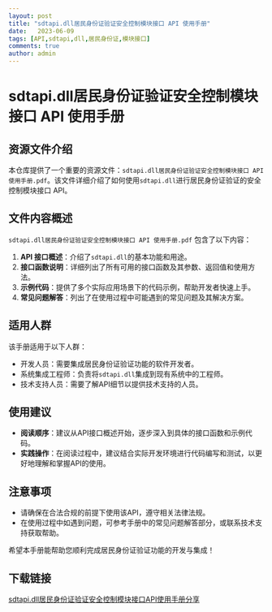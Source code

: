 ```yaml
---
layout: post
title: "sdtapi.dll居民身份证验证安全控制模块接口 API 使用手册"
date:   2023-06-09
tags: [API,sdtapi,dll,居民身份证,模块接口]
comments: true
author: admin
---
```

# sdtapi.dll居民身份证验证安全控制模块接口 API 使用手册

## 资源文件介绍

本仓库提供了一个重要的资源文件：`sdtapi.dll居民身份证验证安全控制模块接口 API 使用手册.pdf`。该文件详细介绍了如何使用`sdtapi.dll`进行居民身份证验证的安全控制模块接口 API。

## 文件内容概述

`sdtapi.dll居民身份证验证安全控制模块接口 API 使用手册.pdf` 包含了以下内容：

1. **API 接口概述**：介绍了`sdtapi.dll`的基本功能和用途。
2. **接口函数说明**：详细列出了所有可用的接口函数及其参数、返回值和使用方法。
3. **示例代码**：提供了多个实际应用场景下的代码示例，帮助开发者快速上手。
4. **常见问题解答**：列出了在使用过程中可能遇到的常见问题及其解决方案。

## 适用人群

该手册适用于以下人群：

- 开发人员：需要集成居民身份证验证功能的软件开发者。
- 系统集成工程师：负责将`sdtapi.dll`集成到现有系统中的工程师。
- 技术支持人员：需要了解API细节以提供技术支持的人员。

## 使用建议

- **阅读顺序**：建议从API接口概述开始，逐步深入到具体的接口函数和示例代码。
- **实践操作**：在阅读过程中，建议结合实际开发环境进行代码编写和测试，以更好地理解和掌握API的使用。

## 注意事项

- 请确保在合法合规的前提下使用该API，遵守相关法律法规。
- 在使用过程中如遇到问题，可参考手册中的常见问题解答部分，或联系技术支持获取帮助。

希望本手册能帮助您顺利完成居民身份证验证功能的开发与集成！

## 下载链接

[sdtapi.dll居民身份证验证安全控制模块接口API使用手册分享](https://pan.quark.cn/s/9e0d1d43b7ed)
